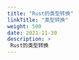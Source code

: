 ```yaml
---
title: "Rust的类型转换"
linkTitle: "类型转换"
weight: 500
date: 2021-11-30
description: >
 Rust的类型转换
---
```




